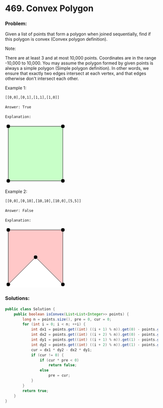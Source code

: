 # 469. Convex Polygon

### Problem:

Given a list of points that form a polygon when joined sequentially, find if this polygon is convex (Convex polygon definition).

Note:

There are at least 3 and at most 10,000 points.
Coordinates are in the range -10,000 to 10,000.
You may assume the polygon formed by given points is always a simple polygon (Simple polygon definition). In other words, we ensure that exactly two edges intersect at each vertex, and that edges otherwise don't intersect each other.

Example 1:
```
[[0,0],[0,1],[1,1],[1,0]]

Answer: True

Explanation:
```
![](/assets/1.png)

Example 2:
```
[[0,0],[0,10],[10,10],[10,0],[5,5]]

Answer: False

Explanation:
```
![](/assets/2.png)

### Solutions:

```java
public class Solution {
    public boolean isConvex(List<List<Integer>> points) {
        long n = points.size(), pre = 0, cur = 0;
        for (int i = 0; i < n; ++i) {
            int dx1 = points.get((int) ((i + 1) % n)).get(0) - points.get(i).get(0);
            int dx2 = points.get((int) ((i + 2) % n)).get(0) - points.get(i).get(0);
            int dy1 = points.get((int) ((i + 1) % n)).get(1) - points.get(i).get(1);
            int dy2 = points.get((int) ((i + 2) % n)).get(1) - points.get(i).get(1);
            cur = dx1 * dy2 - dx2 * dy1;
            if (cur != 0) {
                if (cur * pre < 0) 
                    return false;
                else 
                    pre = cur;
            }
        }
        return true;
    }
}
```